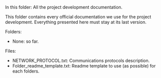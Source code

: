 In this folder: All the project development documentation.

This folder contains every official documentation we use for the project development.
Everything presented here must stay at its last version.

Folders:
  - None: so far.
  
Files:
  - NETWORK_PROTOCOL.txt: Communications protocols description.
  - Folder_readme_template.txt: Readme template to use (as possible) for each folders.
  
  
